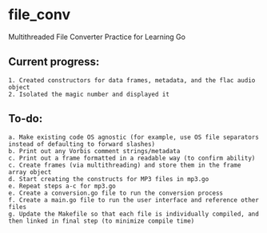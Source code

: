 # file_conv
Multithreaded File Converter Practice for Learning Go

## Current progress:
    1. Created constructors for data frames, metadata, and the flac audio object
    2. Isolated the magic number and displayed it

## To-do:
    a. Make existing code OS agnostic (for example, use OS file separators instead of defaulting to forward slashes)
    b. Print out any Vorbis comment strings/metadata
    c. Print out a frame formatted in a readable way (to confirm ability)
    c. Create frames (via multithreading) and store them in the frame array object
    d. Start creating the constructs for MP3 files in mp3.go
    e. Repeat steps a-c for mp3.go
    e. Create a conversion.go file to run the conversion process
    f. Create a main.go file to run the user interface and reference other files
    g. Update the Makefile so that each file is individually compiled, and then linked in final step (to minimize compile time)
